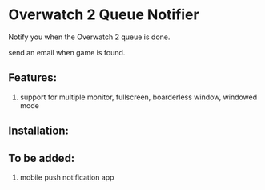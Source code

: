 # Overwatch 2 Queue Notifier

 Notify you when the Overwatch 2 queue is done.

 send an email when game is found.


## Features:

1. support for multiple monitor, fullscreen, boarderless window, windowed mode

## Installation:


## To be added:

1. mobile push notification app